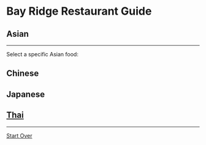 # Bay Ridge Restaurant Guide
## Asian
---
Select a specific Asian food:
## Chinese
## Japanese
## [Thai](thai.md)
---
[Start Over](../home.md)